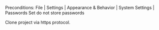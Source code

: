 Preconditions:
File | Settings | Appearance & Behavior | System Settings | Passwords
Set do not store passwords

Clone project via https protocol.

